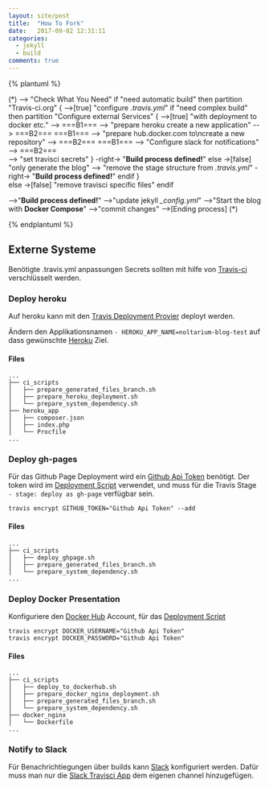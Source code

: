 ```yaml
---
layout: site/post
title:  "How To Fork"
date:   2017-09-02 12:31:11
categories:
  - jekyll
  - build
comments: true
---
```



{% plantuml %}

(*) --> "Check What You Need"
if "need automatic build" then
  partition "Travis-ci.org" {
    -->[true] "configure <i>.travis.yml</i>"
      if "need complex build" then
        partition "Configure external Services" {
        -->[true] "with deployment to docker etc."
        --> ===B1===
        --> "prepare heroku create a new application"
        --> ===B2===
        ===B1=== --> "prepare hub.docker.com to\ncreate a new repository"
        --> ===B2===
        ===B1=== --> "Configure slack for notifications"
        --> ===B2===            
        --> "set travisci secrets"
        }
        -right-> "<b>Build process defined!</b>"
      else
        ->[false] "only generate the blog"
        --> "remove the stage structure from <i>.travis.yml</i>"
        -right-> "<b>Build process defined!</b>"
      endif
  }    
else
  ->[false] "remove travisci specific files"
endif

-->"<b>Build process defined!</b>"
-->"update jekyll <i>_config.yml</i>"
-->"Start the blog with <b>Docker Compose</b>"
-->"commit changes"
-->[Ending process] (*)

{% endplantuml %}

<!--more-->

## Externe Systeme

Benötigte .travis.yml anpassungen
Secrets sollten mit hilfe von [Travis-ci][travisci-encryption-keys] verschlüsselt werden.

### Deploy heroku

Auf heroku kann mit den [Travis Deployment Provier][travisci-deploy-heroku] deployt werden.

Ändern den Applikationsnamen ```- HEROKU_APP_NAME=noltarium-blog-test``` auf dass gewünschte [Heroku](https://heroku.com/) Ziel.

#### Files
```
...
├── ci_scripts
│   ├── prepare_generated_files_branch.sh
│   ├── prepare_heroku_deployment.sh
│   └── prepare_system_dependency.sh
├── heroku_app
│   ├── composer.json
│   ├── index.php
│   └── Procfile
...
```

### Deploy gh-pages

Für das Github Page Deployment wird ein [Github Api Token][github-how-to-apitoken] benötigt.
Der token wird im [Deployment Script][project-ciscript-deploy_ghpage] verwendet, und muss für die Travis Stage ```- stage: deploy as gh-page``` verfügbar sein.

```
travis encrypt GITHUB_TOKEN="Github Api Token" --add
```

#### Files
```
...
├── ci_scripts
│   ├── deploy_ghpage.sh
│   ├── prepare_generated_files_branch.sh
│   └── prepare_system_dependency.sh
...
```

### Deploy Docker Presentation

Konfiguriere den [Docker Hub][docker-hub] Account, für das [Deployment Script][project-ciscript-deploy_to_dockerhub]

```
travis encrypt DOCKER_USERNAME="Github Api Token"
travis encrypt DOCKER_PASSWORD="Github Api Token"
```

#### Files
```
...
├── ci_scripts
│   ├── deploy_to_dockerhub.sh
│   ├── prepare_docker_nginx_deployment.sh
│   ├── prepare_generated_files_branch.sh
│   └── prepare_system_dependency.sh
├── docker_nginx
│   └── Dockerfile
...
```

### Notify to Slack

 Für Benachrichtiegungen über builds kann [Slack][travisci-notifications-slack] konfiguriert werden. Dafür muss man nur die [Slack Travisci App][slack-travisci-integration] dem eigenen channel hinzugefügen.

[docker-hub]:https://hub.docker.com
[project-ciscript-deploy_ghpage]:https://github.com/nolte/jekyll-boilerplate/blob/master/ci_scripts/deploy_ghpage.sh
[project-ciscript-deploy_to_dockerhub]:https://github.com/nolte/jekyll-boilerplate/blob/master/ci_scripts/deploy_to_dockerhub.sh
[travisci-encryption-keys]:https://docs.travis-ci.com/user/encryption-keys/
[travisci-notifications-slack]:https://docs.travis-ci.com/user/notifications/#Configuring-slack-notifications
[travisci-deploy-heroku]:https://docs.travis-ci.com/user/deployment/heroku/
[slack-travisci-integration]:https://slack.com/apps/A0F81FP4N-travis-ci#panel_more_info
[github-how-to-apitoken]:https://github.com/blog/1509-personal-api-tokens
